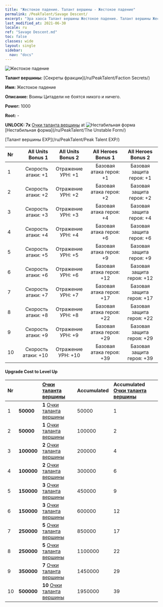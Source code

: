 ```yaml
---
title: "Жестокое падение. Талант вершины - Жестокое падение"
permalink: /PeakTalent/Savage Descent/
excerpt: "Эра хаоса Талант вершины Жестокое падение. Талант вершины Жестокое падение. Жестокое падение"
last_modified_at: 2021-06-30
locale: ru
ref: "Savage Descent.md"
toc: false
classes: wide
layout: single
sidebar:
  nav: "docs"
---
```


  ![Жестокое падение](/images/pt/talent_3003.png)

  **Талант вершины:** [Секреты фракции](/ru/PeakTalent/Faction Secrets/)

  **Имя:** Жестокое падение

  **Описание:** Воины Цитадели не боятся никого и ничего.

  **Power:** 1000

  **Root:** -

  **UNLOCK: 7x** [Очки таланта вершины](/ItemsRU/con_934/) at ![Нестабильная форма](/images/pt/talent_3002.png) [Нестабильная форма](/ru/PeakTalent/The Unstable Form/)

  [Талант вершины EXP](/ru/PeakTalent/Peak Talent EXP/)

  | Nr | All Units Bonus 1 | All Units Bonus 2 | All Heroes Bonus 1 | All Heroes Bonus 2 |
  |:---|--------------:|:-------------:|:-------------:|:-------------:|
  | 1 | Скорость атаки: +1 | Отражение УРН: +1 | Базовая атака героя: +1 | Базовая защита героя: +1 |
  | 2 | Скорость атаки: +2 | Отражение УРН: +2 | Базовая атака героя: +2 | Базовая защита героя: +2 |
  | 3 | Скорость атаки: +3 | Отражение УРН: +3 | Базовая атака героя: +4 | Базовая защита героя: +4 |
  | 4 | Скорость атаки: +4 | Отражение УРН: +4 | Базовая атака героя: +6 | Базовая защита героя: +6 |
  | 5 | Скорость атаки: +5 | Отражение УРН: +5 | Базовая атака героя: +9 | Базовая защита героя: +9 |
  | 6 | Скорость атаки: +6 | Отражение УРН: +6 | Базовая атака героя: +12 | Базовая защита героя: +12 |
  | 7 | Скорость атаки: +7 | Отражение УРН: +7 | Базовая атака героя: +17 | Базовая защита героя: +17 |
  | 8 | Скорость атаки: +8 | Отражение УРН: +8 | Базовая атака героя: +22 | Базовая защита героя: +22 |
  | 9 | Скорость атаки: +9 | Отражение УРН: +9 | Базовая атака героя: +29 | Базовая защита героя: +29 |
  | 10 | Скорость атаки: +10 | Отражение УРН: +10 | Базовая атака героя: +39 | Базовая защита героя: +39 |


#### Upgrade Cost to Level Up

  | Nr | <i class="fas fa-coins"/> | [Очки таланта вершины](/ItemsRU/con_934/) | Accumulated <i class="fas fa-coins"/> | Accumulated [Очки таланта вершины](/ItemsRU/con_934/) |
  |:---|:--------------|:-------------|:-------------|:-------------|
  | 1 | **50000** | **1** [Очки таланта вершины](/ItemsRU/con_934/) | 50000 | 1 |
  | 2 | **50000** | **1** [Очки таланта вершины](/ItemsRU/con_934/) | 100000 | 2 |
  | 3 | **100000** | **2** [Очки таланта вершины](/ItemsRU/con_934/) | 200000 | 4 |
  | 4 | **100000** | **2** [Очки таланта вершины](/ItemsRU/con_934/) | 300000 | 6 |
  | 5 | **150000** | **3** [Очки таланта вершины](/ItemsRU/con_934/) | 450000 | 9 |
  | 6 | **150000** | **3** [Очки таланта вершины](/ItemsRU/con_934/) | 600000 | 12 |
  | 7 | **250000** | **5** [Очки таланта вершины](/ItemsRU/con_934/) | 850000 | 17 |
  | 8 | **250000** | **5** [Очки таланта вершины](/ItemsRU/con_934/) | 1100000 | 22 |
  | 9 | **350000** | **7** [Очки таланта вершины](/ItemsRU/con_934/) | 1450000 | 29 |
  | 10 | **500000** | **10** [Очки таланта вершины](/ItemsRU/con_934/) | 1950000 | 39 |
